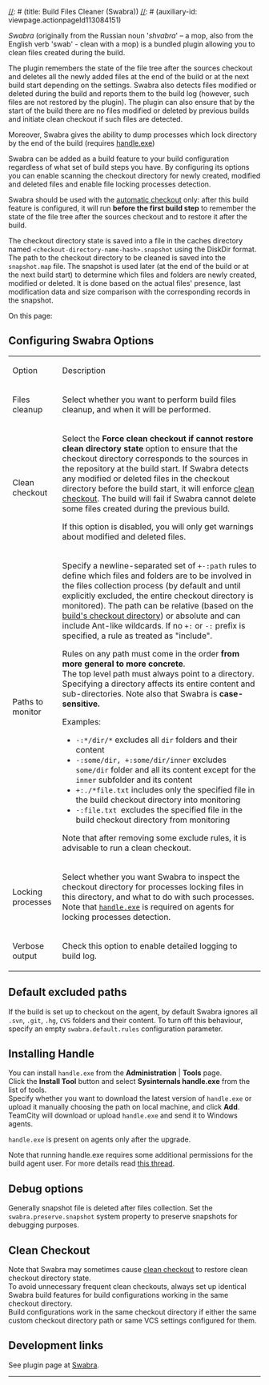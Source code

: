 [//]: # (title: Build Files Cleaner (Swabra))
[//]: # (auxiliary-id: viewpage.actionpageId113084151)

_Swabra_ (originally from the Russian noun '_shvabra_' – a mop, also from the English verb 'swab' \- clean with a mop) is a bundled plugin allowing you to clean files created during the build.

The plugin remembers the state of the file tree after the sources checkout and deletes all the newly added files at the end of the build or at the next build start depending on the settings. Swabra also detects files modified or deleted during the build and reports them to the build log (however, such files are not restored by the plugin). The plugin can also ensure that by the start of the build there are no files modified or deleted by previous builds and initiate clean checkout if such files are detected.

Moreover, Swabra gives the ability to dump processes which lock directory by the end of the build (requires [handle.exe](#Installing+Handle))

Swabra can be added as a build feature to your build configuration regardless of what set of build steps you have. By configuring its options you can enable scanning the checkout directory for newly created, modified and deleted files and enable file locking processes detection.

<tip>

Swabra should be used with the [automatic checkout](vcs-checkout-mode.md) only: after this build feature is configured, it will run __before the first build step__ to remember the state of the file tree after the sources checkout and to restore it after the build.
</tip>

The checkout directory state is saved into a file in the caches directory named `<checkout-directory-name-hash>.snapshot` using the DiskDir format. The path to the checkout directory to be cleaned is saved into the `snapshot.map` file. The snapshot is used later (at the end of the build or at the next build start) to determine which files and folders are newly created, modified or deleted. It is done based on the actual files' presence, last modification data and size comparison with the corresponding records in the snapshot.

On this page:

<tag-list of="chapter" mode="tree" depth="4"/>

## Configuring Swabra Options

<table><tr>

<td>

Option


</td>

<td>

Description


</td></tr><tr>

<td>

Files cleanup


</td>

<td>

Select whether you want to perform build files cleanup, and when it will be performed.


</td></tr><tr>

<td>

Clean checkout


</td>

<td>

Select the __Force clean checkout if cannot restore clean directory state__ option to ensure that the checkout directory corresponds to the sources in the repository at the build start. If Swabra detects any modified or deleted files in the checkout directory before the build start, it will enforce [clean checkout](clean-checkout.md). The build will fail if Swabra cannot delete some files created during the previous build.

If this option is disabled, you will only get warnings about modified and deleted files.


</td></tr><tr>

<td>

Paths to monitor


</td>

<td>

Specify a newline\-separated set of `+-:path` rules to define which files and folders are to be involved in the files collection process (by default and until explicitly excluded, the entire checkout directory is monitored). The path can be relative (based on the [build's checkout directory](build-checkout-directory.md)) or absolute and can include Ant\-like wildcards. If no `+:` or `-:` prefix is specified, a rule as treated as "include".

Rules on any path must come in the order __from more general to more concrete__.    
The top level path must always point to a directory. Specifying a directory affects its entire content and sub\-directories. Note also that Swabra is __case\-sensitive.__

Examples:

* `-:*/dir/*` excludes all `dir` folders and their content
* `-:some/dir, +:some/dir/inner` excludes `some/dir` folder and all its content except for the `inner` subfolder and its content
* `+:./*file.txt` includes only the specified file in the build checkout directory into monitoring
* `-:file.txt `excludes the specified file in the build checkout directory from monitoring

<note>

Note that after removing some exclude rules, it is advisable to run a clean checkout.
</note>


</td></tr><tr>

<td>

Locking processes


</td>

<td>

Select whether you want Swabra to inspect the checkout directory for processes locking files in this directory, and what to do with such processes. Note that [`handle.exe`](#Installing+Handle) is required on agents for locking processes detection.


</td></tr><tr>

<td>

Verbose output


</td>

<td>

Check this option to enable detailed logging to build log.


</td></tr></table>

## Default excluded paths

If the build is set up to checkout on the agent, by default Swabra ignores all `.svn`, `.git`, `.hg`, `CVS` folders and their content. To turn off this behaviour, specify an empty `swabra.default.rules` configuration parameter.

## Installing Handle

You can install `handle.exe` from the __Administration__ | __Tools__ page.   
Click the __Install Tool__ button and select __Sysinternals handle.exe__ from the list of tools.   
Specify whether you want to download the latest version of `handle.exe` or upload it manually choosing the path on local machine, and click __Add__. TeamCity will download or upload `handle.exe` and send it to Windows agents.

`handle.exe` is present on agents only after the upgrade.

Note that running handle.exe requires some additional permissions for the build agent user. For more details read [this thread](https://social.technet.microsoft.com/Forums/en-US/e8d97be5-8265-418a-9f44-00a399858bcf/handleexe-amp-user-rights-needed?forum=miscutils).

## Debug options

Generally snapshot file is deleted after files collection. Set the `swabra.preserve.snapshot` system property to preserve snapshots for debugging purposes.


[//]: # (Internal note. Do not delete. "Build Files Cleaner Swabra d36e260.txt")    


## Clean Checkout

Note that Swabra may sometimes cause [clean checkout](clean-checkout.md) to restore clean checkout directory state.   
To avoid unnecessary frequent clean checkouts, always set up identical Swabra build features for build configurations working in the same checkout directory.   
Build configurations work in the same checkout directory if either the same custom checkout directory path or same VCS settings configured for them.

## Development links

See plugin page at [Swabra](https://confluence.jetbrains.com/display/TW/Swabra).

__ __